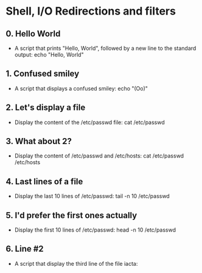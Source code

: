 # Shell, I/O Redirections and filters
## 0. Hello World
* A script that prints "Hello, World", followed by a new line to the standard output: echo "Hello, World"
## 1. Confused smiley
* A script that displays a confused smiley: echo \"\(Oo\)\"
## 2. Let's display a file
* Display the content of the /etc/passwd file: cat /etc/passwd
## 3. What about 2?
* Display the content of /etc/passwd and /etc/hosts: cat /etc/passwd /etc/hosts
## 4. Last lines of a file
* Display the last 10 lines of /etc/passwd: tail -n 10 /etc/passwd
## 5. I'd prefer the first ones actually
* Display the first 10 lines of /etc/passwd: head -n 10 /etc/passwd
## 6. Line #2
* A script that display the third line of the file iacta: 